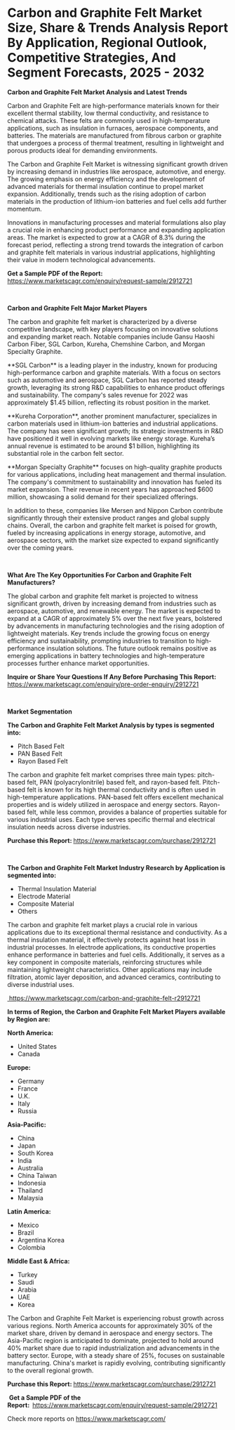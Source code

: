 <p><h1>Carbon and Graphite Felt Market Size, Share & Trends Analysis Report By Application, Regional Outlook, Competitive Strategies, And Segment Forecasts, 2025 - 2032</h1></p><p><strong>Carbon and Graphite Felt Market Analysis and Latest Trends</strong></p>
<p><p>Carbon and Graphite Felt are high-performance materials known for their excellent thermal stability, low thermal conductivity, and resistance to chemical attacks. These felts are commonly used in high-temperature applications, such as insulation in furnaces, aerospace components, and batteries. The materials are manufactured from fibrous carbon or graphite that undergoes a process of thermal treatment, resulting in lightweight and porous products ideal for demanding environments.</p><p>The Carbon and Graphite Felt Market is witnessing significant growth driven by increasing demand in industries like aerospace, automotive, and energy. The growing emphasis on energy efficiency and the development of advanced materials for thermal insulation continue to propel market expansion. Additionally, trends such as the rising adoption of carbon materials in the production of lithium-ion batteries and fuel cells add further momentum.</p><p>Innovations in manufacturing processes and material formulations also play a crucial role in enhancing product performance and expanding application areas. The market is expected to grow at a CAGR of 8.3% during the forecast period, reflecting a strong trend towards the integration of carbon and graphite felt materials in various industrial applications, highlighting their value in modern technological advancements.</p></p>
<p><strong>Get a Sample PDF of the Report:&nbsp;</strong> <a href="https://www.marketscagr.com/enquiry/request-sample/2912721?utm_campaign=3208&utm_medium=2&utm_source=Github&utm_content=ia&utm_term=12032025&utm_id=carbon-and-graphite-felt">https://www.marketscagr.com/enquiry/request-sample/2912721</a></p>
<p>&nbsp;</p>
<p><strong>Carbon and Graphite Felt Major Market Players</strong></p>
<p><p>The carbon and graphite felt market is characterized by a diverse competitive landscape, with key players focusing on innovative solutions and expanding market reach. Notable companies include Gansu Haoshi Carbon Fiber, SGL Carbon, Kureha, Chemshine Carbon, and Morgan Specialty Graphite. </p><p>**SGL Carbon** is a leading player in the industry, known for producing high-performance carbon and graphite materials. With a focus on sectors such as automotive and aerospace, SGL Carbon has reported steady growth, leveraging its strong R&D capabilities to enhance product offerings and sustainability. The company's sales revenue for 2022 was approximately $1.45 billion, reflecting its robust position in the market.</p><p>**Kureha Corporation**, another prominent manufacturer, specializes in carbon materials used in lithium-ion batteries and industrial applications. The company has seen significant growth; its strategic investments in R&D have positioned it well in evolving markets like energy storage. Kureha’s annual revenue is estimated to be around $1 billion, highlighting its substantial role in the carbon felt sector.</p><p>**Morgan Specialty Graphite** focuses on high-quality graphite products for various applications, including heat management and thermal insulation. The company's commitment to sustainability and innovation has fueled its market expansion. Their revenue in recent years has approached $600 million, showcasing a solid demand for their specialized offerings.</p><p>In addition to these, companies like Mersen and Nippon Carbon contribute significantly through their extensive product ranges and global supply chains. Overall, the carbon and graphite felt market is poised for growth, fueled by increasing applications in energy storage, automotive, and aerospace sectors, with the market size expected to expand significantly over the coming years.</p></p>
<p>&nbsp;</p>
<p><strong>What Are The Key Opportunities For Carbon and Graphite Felt Manufacturers?</strong></p>
<p><p>The global carbon and graphite felt market is projected to witness significant growth, driven by increasing demand from industries such as aerospace, automotive, and renewable energy. The market is expected to expand at a CAGR of approximately 5% over the next five years, bolstered by advancements in manufacturing technologies and the rising adoption of lightweight materials. Key trends include the growing focus on energy efficiency and sustainability, prompting industries to transition to high-performance insulation solutions. The future outlook remains positive as emerging applications in battery technologies and high-temperature processes further enhance market opportunities.</p></p>
<p><strong>Inquire or Share Your Questions If Any Before Purchasing This Report:</strong> <a href="https://www.marketscagr.com/enquiry/pre-order-enquiry/2912721?utm_campaign=3208&utm_medium=2&utm_source=Github&utm_content=ia&utm_term=12032025&utm_id=carbon-and-graphite-felt">https://www.marketscagr.com/enquiry/pre-order-enquiry/2912721</a></p>
<p>&nbsp;</p>
<p><strong>Market Segmentation</strong></p>
<p><strong>The Carbon and Graphite Felt Market Analysis by types is segmented into:</strong></p>
<p><ul><li>Pitch Based Felt</li><li>PAN Based Felt</li><li>Rayon Based Felt</li></ul></p>
<p><p>The carbon and graphite felt market comprises three main types: pitch-based felt, PAN (polyacrylonitrile) based felt, and rayon-based felt. Pitch-based felt is known for its high thermal conductivity and is often used in high-temperature applications. PAN-based felt offers excellent mechanical properties and is widely utilized in aerospace and energy sectors. Rayon-based felt, while less common, provides a balance of properties suitable for various industrial uses. Each type serves specific thermal and electrical insulation needs across diverse industries.</p></p>
<p><strong>Purchase this Report:&nbsp;</strong><a href="https://www.marketscagr.com/purchase/2912721?utm_campaign=3208&utm_medium=2&utm_source=Github&utm_content=ia&utm_term=12032025&utm_id=carbon-and-graphite-felt">https://www.marketscagr.com/purchase/2912721</a></p>
<p>&nbsp;</p>
<p><strong>The Carbon and Graphite Felt Market Industry Research by Application is segmented into:</strong></p>
<p><ul><li>Thermal Insulation Material</li><li>Electrode Material</li><li>Composite Material</li><li>Others</li></ul></p>
<p><p>The carbon and graphite felt market plays a crucial role in various applications due to its exceptional thermal resistance and conductivity. As a thermal insulation material, it effectively protects against heat loss in industrial processes. In electrode applications, its conductive properties enhance performance in batteries and fuel cells. Additionally, it serves as a key component in composite materials, reinforcing structures while maintaining lightweight characteristics. Other applications may include filtration, atomic layer deposition, and advanced ceramics, contributing to diverse industrial uses.</p></p>
<p><a href="https://www.marketscagr.com/carbon-and-graphite-felt-r2912721?utm_campaign=3208&utm_medium=2&utm_source=Github&utm_content=ia&utm_term=12032025&utm_id=carbon-and-graphite-felt">&nbsp;https://www.marketscagr.com/carbon-and-graphite-felt-r2912721</a></p>
<p><strong>In terms of Region, the Carbon and Graphite Felt Market Players available by Region are:</strong></p>
<p>
    <p> <strong> North America: </strong>
        <ul>
            <li>United States</li>
            <li>Canada</li>
        </ul>
        </p> 
    <p> <strong> Europe: </strong>
        <ul>
            <li>Germany</li>
            <li>France</li>
            <li>U.K.</li>
            <li>Italy</li>
            <li>Russia</li>
        </ul>
        </p> 
    <p> <strong> Asia-Pacific: </strong>
        <ul>
            <li>China</li>
            <li>Japan</li>
            <li>South Korea</li>
            <li>India</li>
            <li>Australia</li>
            <li>China Taiwan</li>
            <li>Indonesia</li>
            <li>Thailand</li>
            <li>Malaysia</li>
        </ul>
        </p> 
    <p> <strong> Latin America: </strong>
        <ul>
            <li>Mexico</li>
            <li>Brazil</li>
            <li>Argentina Korea</li>
            <li>Colombia</li>
        </ul>
        </p> 
    <p> <strong> Middle East & Africa: </strong>
        <ul>
            <li>Turkey</li>
            <li>Saudi</li>
            <li>Arabia</li>
            <li>UAE</li>
            <li>Korea</li>
        </ul>
    </p>
    </p>
<p><p>The Carbon and Graphite Felt Market is experiencing robust growth across various regions. North America accounts for approximately 30% of the market share, driven by demand in aerospace and energy sectors. The Asia-Pacific region is anticipated to dominate, projected to hold around 40% market share due to rapid industrialization and advancements in the battery sector. Europe, with a steady share of 25%, focuses on sustainable manufacturing. China's market is rapidly evolving, contributing significantly to the overall regional growth.</p></p>
<p><strong>Purchase this Report: </strong><a href="https://www.marketscagr.com/purchase/2912721?utm_campaign=3208&utm_medium=2&utm_source=Github&utm_content=ia&utm_term=12032025&utm_id=carbon-and-graphite-felt">https://www.marketscagr.com/purchase/2912721</a></p>
<p>&nbsp;<strong>Get a Sample PDF of the Report:&nbsp;&nbsp;</strong><a href="https://www.marketscagr.com/enquiry/request-sample/2912721?utm_campaign=3208&utm_medium=2&utm_source=Github&utm_content=ia&utm_term=12032025&utm_id=carbon-and-graphite-felt">https://www.marketscagr.com/enquiry/request-sample/2912721</a></p>
<p><strong></strong></p>
<p>Check more reports on <a href="https://www.marketscagr.com/?utm_campaign=3208&utm_medium=2&utm_source=Github&utm_content=ia&utm_term=12032025&utm_id=carbon-and-graphite-felt">https://www.marketscagr.com/</a></p>